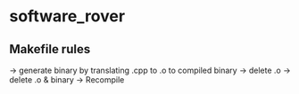 # software_rover

## Makefile rules

<make>            -> generate binary by translating .cpp to .o to compiled binary
<make clean>      -> delete .o
<make fclean>     -> delete .o & binary
<make re>         -> Recompile
